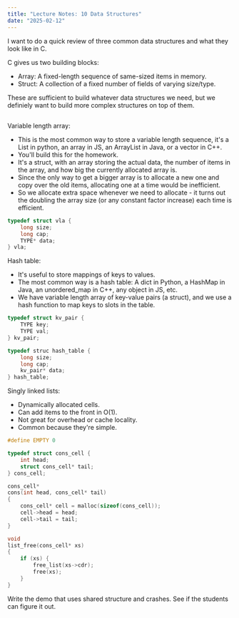 ```yaml
---
title: "Lecture Notes: 10 Data Structures"
date: "2025-02-12"
---
```


I want to do a quick review of three common data structures and what
they look like in C.

C gives us two building blocks:

 - Array: A fixed-length sequence of same-sized items in memory.
 - Struct: A collection of a fixed number of fields of varying size/type.

These are sufficient to build whatever data structures we need, but we
definiely want to build more complex structures on top of them.

## 

Variable length array:

 - This is the most common way to store a variable length sequence,
   it's a List in python, an array in JS, an ArrayList in Java, or a
   vector in C++.
 - You'll build this for the homework.
 - It's a struct, with an array storing the actual data,
   the number of items in the array, and how big the currently
   allocated array is.
 - Since the only way to get a bigger array is to allocate a new
   one and copy over the old items, allocating one at a time would
   be inefficient.
 - So we allocate extra space whenever we need to allocate - it turns
   out the doubling the array size (or any constant factor increase)
   each time is efficient.
   
```C
typedef struct vla {
    long size;
    long cap;
    TYPE* data;
} vla;
```

Hash table:

 - It's useful to store mappings of keys to values.
 - The most common way is a hash table: A dict in Python, a HashMap in
   Java, an unordered_map in C++, any object in JS, etc.
 - We have variable length array of key-value pairs (a struct), and we
   use a hash function to map keys to slots in the table.

```C
typedef struct kv_pair {
    TYPE key;
    TYPE val;
} kv_pair;

typedef struc hash_table {
    long size;
    long cap;
    kv_pair* data;
} hash_table;
```


Singly linked lists:

 - Dynamically allocated cells.
 - Can add items to the front in O(1).
 - Not great for overhead or cache locality.
 - Common because they're simple.


```C
#define EMPTY 0

typedef struct cons_cell {
    int head;
    struct cons_cell* tail;
} cons_cell;

cons_cell* 
cons(int head, cons_cell* tail)
{
    cons_cell* cell = malloc(sizeof(cons_cell));
    cell->head = head;
    cell->tail = tail;
}

void
list_free(cons_cell* xs)
{
    if (xs) {
        free_list(xs->cdr);
        free(xs);
    }
}
```


Write the demo that uses shared structure and crashes. See if
the students can figure it out.


